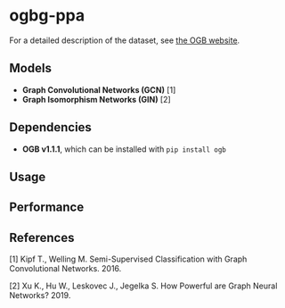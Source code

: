 # ogbg-ppa

For a detailed description of the dataset, see [the OGB website](https://ogb.stanford.edu/docs/graphprop/).

## Models

- **Graph Convolutional Networks (GCN)** [1] 
- **Graph Isomorphism Networks (GIN)** [2]

## Dependencies

- **OGB v1.1.1**, which can be installed with ```pip install ogb```

## Usage

## Performance

## References

[1] Kipf T., Welling M. Semi-Supervised Classification with Graph Convolutional Networks. 2016.

[2] Xu K., Hu W., Leskovec J., Jegelka S. How Powerful are Graph Neural Networks? 2019.
